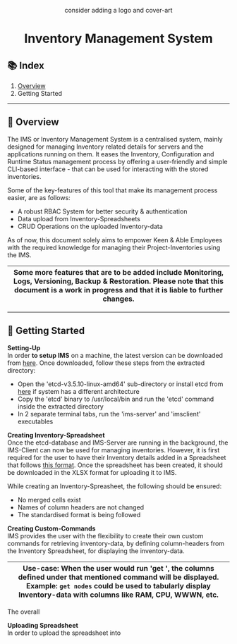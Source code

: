 <div align="center">

consider adding a logo and cover-art

<!-- <h1 align="center"> -->
# Inventory Management System
<!-- </h1> -->

</div>


## **📚 Index**

1. [Overview](#--Overview)
2. Getting Started

_____________________________________________________________________________________


## **🎯 Overview**

The IMS or Inventory Management System is a centralised system, mainly designed for managing Inventory related details for servers and the applications running on them. It eases the Inventory, Configuration and Runtime Status management process by offering a user-friendly and simple CLI-based interface - that can be used for interacting with the stored inventories.

Some of the key-features of this tool that make its management process easier, are as follows:
- A robust RBAC System for better security & authentication
- Data upload from Inventory-Spreadsheets 
- CRUD Operations on the uploaded Inventory-data

As of now, this document solely aims to empower Keen & Able Employees with the required knowledge for managing their Project-Inventories using the IMS. 

<div align="center">
 
| **Some more features that are to be added include Monitoring, Logs, Versioning, Backup & Restoration. Please note that this document is a work in progress and that it is liable to further changes.** |
|----------|
</div>

_____________________________________________________________________________________

<!-- <div align="center"> -->

## 🌱 **Getting Started** 
<!-- </div> -->

**Setting-Up**                                                      
In order **to setup IMS** on a machine, the latest version can be downloaded from [here](). Once downloaded, follow these steps from the extracted directory: 
- Open the 'etcd-v3.5.10-linux-amd64' sub-directory or install etcd from [here](https://etcd.io/docs/v3.4/install/#install-pre-built-binaries) if system has a different architecture
- Copy the 'etcd' binary to /usr/local/bin and run the 'etcd' command inside the extracted directory
- In 2 separate terminal tabs, run the 'ims-server' and 'imsclient' executables 

**Creating Inventory-Spreadsheet**                              
Once the etcd-database and IMS-Server are running in the background, the IMS-Client can now be used for managing inventories. However, it is first required for the user to have their Inventory details added in a Spreadsheet that follows [this format](https://docs.google.com/spreadsheets/d/1uD_DGOMjUwTxNnKYPTUNstaMcq13ON43Eb_JR8EJIVc/edit#gid=0). Once the spreadsheet has been created, it should be downloaded in the XLSX format for uploading it to IMS.

While creating an Inventory-Spreasheet, the following should be ensured:
- No merged cells exist
- Names of column headers are not changed
- The standardised format is being followed

**Creating Custom-Commands**                    
IMS provides the user with the flexibility to create their own custom commands for retrieving inventory-data, by defining column-headers from the Inventory Spreadsheet, for displaying the inventory-data. 

| **Use-case: When the user would run 'get <custom command>', the columns defined under that mentioned command will be displayed. Example: `get nodes` could be used to tabularly display Inventory-data with columns like RAM, CPU, WWWN, etc.** |
|----------|

The overall 

**Uploading Spreadsheet**                               
In order to upload the spreadsheet into 
